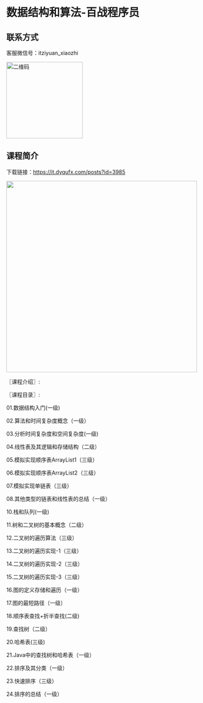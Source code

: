 # 数据结构和算法-百战程序员

## 联系方式

客服微信号：itziyuan_xiaozhi

<img src="https://ziyuanyun.oss-cn-guangzhou.aliyuncs.com/common/20240614073449/666b82192834a.jpg" width="200" height="200" alt="二维码">

## 课程简介

下载链接：https://it.dyqufx.com/posts?id=3985

<img src="https://ziyuanyun.oss-cn-guangzhou.aliyuncs.com/yun/20240515185537/664494a9834dc.jpg" width="500" alt="">

  〖课程介绍〗:

 〖课程目录〗:

  01.数据结构入门(一级)

  02.算法和时间复杂度概念（一级）

  03.分析时间复杂度和空间复杂度(一级)

  04.线性表及其逻辑和存储结构（二级）

  05.模拟实现顺序表ArrayList1（三级）

  06.模拟实现顺序表ArrayList2（三级）

  07.模拟实现单链表（三级）

  08.其他类型的链表和线性表的总结（一级）

  10.栈和队列(一级)

  11.树和二叉树的基本概念（二级）

  12.二叉树的遍历算法（三级）

  13.二叉树的遍历实现-1（三级）

  14.二叉树的遍历实现-2（三级）

  15.二叉树的遍历实现-3（三级）

  16.图的定义存储和遍历（一级）

  17.图的最短路径（一级）

  18.顺序表查找+折半查找(二级)

  19.查找树（二级）

  20.哈希表(三级)

  21.Java中的查找树和哈希表（一级）

  22.排序及其分类（一级）

  23.快速排序（三级）

  24.排序的总结（一级） 

  